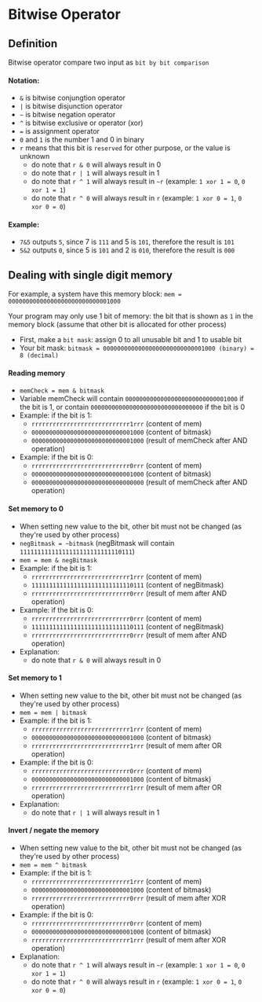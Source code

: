 # Bitwise Operator

## Definition

Bitwise operator compare two input as ```bit by bit comparison```

#### Notation:
- ```&``` is bitwise conjungtion operator
- ```|``` is bitwise disjunction operator
- ```~``` is bitwise negation operator
- ```^``` is bitwise exclusive or operator (xor)
- ```=``` is assignment operator
- ```0``` and ```1``` is the number 1 and 0 in binary
- ```r``` means that this bit is ```reserved``` for other purpose, or the value is unknown
    - do note that ```r & 0``` will always result in 0
    - do note that ```r | 1``` will always result in 1
    - do note that ```r ^ 1``` will always result in ```~r``` (example: ```1 xor 1 = 0```, ```0 xor 1 = 1```)
    - do note that ```r ^ 0``` will always result in ```r``` (example: ```1 xor 0 = 1```, ```0 xor 0 = 0```)

#### Example:
- ```7&5``` outputs ```5```, since 7 is ```111``` and 5 is ```101```, therefore the result is ```101```
- ```5&2``` outputs ```0```, since 5 is ```101``` and 2 is ```010```, therefore the result is ```000```


## Dealing with single digit memory

For example, a system have this memory block: ```mem = 00000000000000000000000000001000```

Your program may only use 1 bit of memory: the bit that is shown as ```1``` in the memory block (assume that other bit is allocated for other process)

- First, make a ```bit mask```: assign 0 to all unusable bit and 1 to usable bit
- Your bit mask: ```bitmask = 00000000000000000000000000001000 (binary) = 8 (decimal)```

#### Reading memory

- ```memCheck = mem & bitmask```
- Variable memCheck will contain ```00000000000000000000000000001000``` if the bit is 1, or contain ```00000000000000000000000000000000``` if the bit is 0
- Example: if the bit is 1:
    - ```rrrrrrrrrrrrrrrrrrrrrrrrrrrr1rrr``` (content of mem)
    - ```00000000000000000000000000001000``` (content of bitmask)
    - ```00000000000000000000000000001000``` (result of memCheck after AND operation)
- Example: if the bit is 0:
    - ```rrrrrrrrrrrrrrrrrrrrrrrrrrrr0rrr``` (content of mem)
    - ```00000000000000000000000000001000``` (content of bitmask)
    - ```00000000000000000000000000000000``` (result of memCheck after AND operation)

#### Set memory to 0

- When setting new value to the bit, other bit must not be changed (as they're used by other process)
- ```negBitmask = ~bitmask``` (negBitmask will contain ```11111111111111111111111111110111```)
- ```mem = mem & negBitmask```
- Example: if the bit is 1:
    - ```rrrrrrrrrrrrrrrrrrrrrrrrrrrr1rrr``` (content of mem)
    - ```11111111111111111111111111110111``` (content of negBitmask)
    - ```rrrrrrrrrrrrrrrrrrrrrrrrrrrr0rrr``` (result of mem after AND operation)
- Example: if the bit is 0:
    - ```rrrrrrrrrrrrrrrrrrrrrrrrrrrr0rrr``` (content of mem)
    - ```11111111111111111111111111110111``` (content of negBitmask)
    - ```rrrrrrrrrrrrrrrrrrrrrrrrrrrr0rrr``` (result of mem after AND operation)
- Explanation:
    - do note that ```r & 0``` will always result in 0

#### Set memory to 1

- When setting new value to the bit, other bit must not be changed (as they're used by other process)
- ```mem = mem | bitmask```
- Example: if the bit is 1:
    - ```rrrrrrrrrrrrrrrrrrrrrrrrrrrr1rrr``` (content of mem)
    - ```00000000000000000000000000001000``` (content of bitmask)
    - ```rrrrrrrrrrrrrrrrrrrrrrrrrrrr1rrr``` (result of mem after OR operation)
- Example: if the bit is 0:
    - ```rrrrrrrrrrrrrrrrrrrrrrrrrrrr0rrr``` (content of mem)
    - ```00000000000000000000000000001000``` (content of bitmask)
    - ```rrrrrrrrrrrrrrrrrrrrrrrrrrrr1rrr``` (result of mem after OR operation)
- Explanation:
    - do note that ```r | 1``` will always result in 1

#### Invert / negate the memory

- When setting new value to the bit, other bit must not be changed (as they're used by other process)
- ```mem = mem ^ bitmask```
- Example: if the bit is 1:
    - ```rrrrrrrrrrrrrrrrrrrrrrrrrrrr1rrr``` (content of mem)
    - ```00000000000000000000000000001000``` (content of bitmask)
    - ```rrrrrrrrrrrrrrrrrrrrrrrrrrrr0rrr``` (result of mem after XOR operation)
- Example: if the bit is 0:
    - ```rrrrrrrrrrrrrrrrrrrrrrrrrrrr0rrr``` (content of mem)
    - ```00000000000000000000000000001000``` (content of bitmask)
    - ```rrrrrrrrrrrrrrrrrrrrrrrrrrrr1rrr``` (result of mem after XOR operation)
- Explanation:
    - do note that ```r ^ 1``` will always result in ```~r``` (example: ```1 xor 1 = 0```, ```0 xor 1 = 1```)
    - do note that ```r ^ 0``` will always result in ```r``` (example: ```1 xor 0 = 1```, ```0 xor 0 = 0```)
